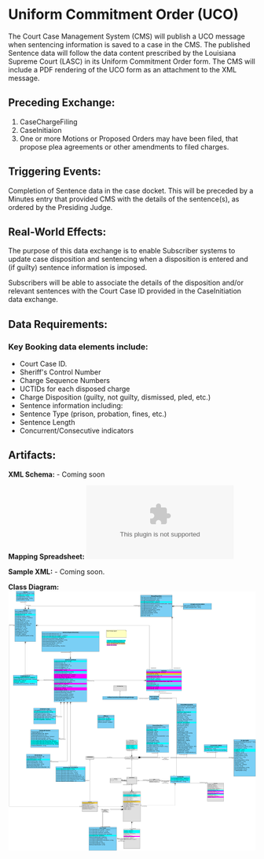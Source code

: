 # Uniform Commitment Order (UCO)

The Court Case Management System (CMS) will publish a UCO message when sentencing information is saved to a case in the CMS. The published Sentence data will follow the data content prescribed by the Louisiana Supreme Court (LASC) in its Uniform Commitment Order form. The CMS will include a PDF rendering of the UCO form as an attachment to the XML message. 

## Preceding Exchange: 

1. CaseChargeFiling
2. CaseInitiaion
3. One or more Motions or Proposed Orders may have been filed, that propose plea agreements or other amendments to filed charges. 

## Triggering Events:

Completion of Sentence data in the case docket.
This will be preceded by a Minutes entry that provided CMS with the details of the sentence(s), as ordered by the Presiding Judge. 

## Real-World Effects: 

The purpose of this data exchange is to enable Subscriber systems to update case disposition and sentencing when a disposition is entered and (if guilty) sentence information is imposed. 

Subscribers will be able to associate the details of the disposition and/or relevant sentences with the Court Case ID provided in the CaseInitiation data exchange. 

## Data Requirements:

### Key Booking data elements include:
- Court Case ID.
- Sheriff's Control Number
- Charge Sequence Numbers
- UCTIDs for each disposed charge
- Charge Disposition (guilty, not guilty, dismissed, pled, etc.)
- Sentence information including:
- Sentence Type (prison, probation, fines, etc.)
- Sentence Length
- Concurrent/Consecutive indicators

## Artifacts:
**XML Schema:** - Coming soon

**Mapping Spreadsheet:**
![Mapping Spreadsheet](https://github.com/CityOfNewOrleans/JTMP-Data-Exchange-Specs/blob/main/schemas/UniformCommitmentOrder_iepd/artifacts/UniformCommitmentOrder_MappingSpreadsheet.xlsx)

**Sample XML:** - Coming soon. 

**Class Diagram:**
![Class Diagram](https://github.com/CityOfNewOrleans/JTMP-Data-Exchange-Specs/blob/main/schemas/UniformCommitmentOrder_iepd/artifacts/UnformCommitmentOrder_ClassDiagram.svg)

